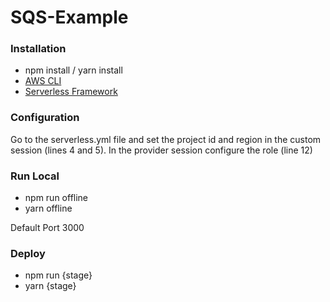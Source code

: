 # SQS-Example

### Installation

- npm install / yarn install
- [AWS CLI](https://aws.amazon.com/pt/cli/)
- [Serverless Framework](https://serverless.com/framework/docs/providers/aws/guide/installation/)

### Configuration

Go to the serverless.yml file and set the project id and region in the custom session (lines 4 and 5). In the provider session configure the role (line 12)

### Run Local

- npm run offline
- yarn offline

Default Port 3000

### Deploy

- npm run {stage}
- yarn {stage}

